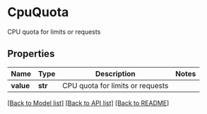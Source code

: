 # CpuQuota

CPU quota for limits or requests

## Properties
Name | Type | Description | Notes
------------ | ------------- | ------------- | -------------
**value** | **str** | CPU quota for limits or requests | 

[[Back to Model list]](../README.md#documentation-for-models) [[Back to API list]](../README.md#documentation-for-api-endpoints) [[Back to README]](../README.md)


